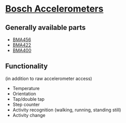[Bosch Accelerometers](https://www.bosch-sensortec.com/products/motion-sensors/accelerometers/)
================================================================================
Generally available parts
--------------------------------------------------------------------------------
* [BMA456](https://www.bosch-sensortec.com/products/motion-sensors/accelerometers/bma456/)
* [BMA422](https://www.bosch-sensortec.com/products/motion-sensors/accelerometers/bma422/)
* [BMA400](https://www.bosch-sensortec.com/products/motion-sensors/accelerometers/bma400/)

Functionality
--------------------------------------------------------------------------------
(in addition to raw accelerometer access)
* Temperature
* Orientation
* Tap/double tap
* Step counter
* Activity recognition (walking, running, standing still)
* Activity change
